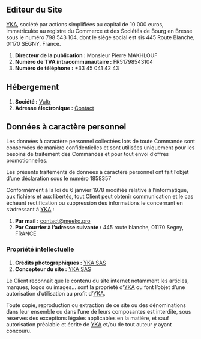## Editeur du Site

[YKA](http://www.yka.ch), société par actions simplifiées au capital de 10 000 euros, immatriculée au registre du Commerce et des Sociétés de Bourg en Bresse sous le numéro 798 543 104, dont le siège social est sis 445 Route Blanche, 01170 SEGNY, France.

1. **Directeur de la publication :** Monsieur Pierre MAKHLOUF
2. **Numéro de TVA intracommunautaire :** FR51798543104
3. **Numéro de téléphone :** +33 45 041 42 43

## Hébergement

1. **Société :** [Vultr](https://www.vultr.com/locations/)
2. **Adresse électronique :** [Contact](https://www.vultr.com/contact/)

## Données à caractère personnel

Les données à caractère personnel collectées lots de toute Commande sont conservées de manière confidentielles et sont utilisées uniquement pour les besoins de traitement des Commandes et pour tout envoi d’offres promotionnelles.

Les présents traitements de données à caractère personnel ont fait l’objet d’une déclaration sous le numéro 1858357

Conformément à la loi du 6 janvier 1978 modifiée relative à l’informatique, aux fichiers et aux libertés, tout Client peut obtenir communication et le cas échéant rectification ou suppression des informations le concernant en s’adressant à [YKA](http://www.yka.ch) :

1. **Par mail :** [contact@meeko.pro](mailto:contact@meeko.pro)
2. **Par Courrier à l’adresse suivante :** 445 route blanche, 01170 Segny, FRANCE

### Propriété intellectuelle

1. **Crédits photographiques :** [YKA SAS](http://www.yka.ch)
2. **Concepteur du site :** [YKA SAS](http://www.yka.ch)

Le Client reconnaît que le contenu du site internet notamment les articles, marques, logos ou images… sont la propriété d’[YKA](http://www.yka.ch) ou font l’objet d’une autorisation d’utilisation au profit d’[YKA](http://www.yka.ch).

Toute copie, reproduction ou extraction de ce site ou des dénominations dans leur ensemble ou dans l’une de leurs composantes est interdite, sous réserves des exceptions légales applicables en la matière, et sauf autorisation préalable et écrite de [YKA](http://www.yka.ch) et/ou de tout auteur y ayant concouru.
